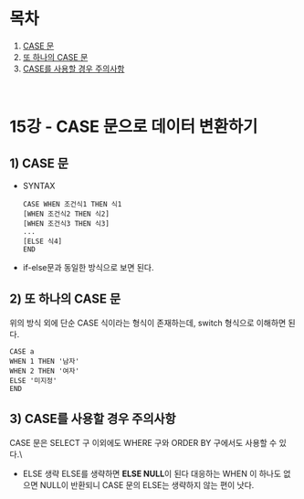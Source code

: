 # 목차

1. [CASE 문](#1-CASE-문) <br/>
2. [또 하나의 CASE 문](#2-또-하나의-CASE-문) <br/>
3. [CASE를 사용할 경우 주의사항](#3-CASE를-사용할-경우-주의사항) <br/>

<br/>

# 15강 - CASE 문으로 데이터 변환하기

## 1) CASE 문

- SYNTAX

  ```
  CASE WHEN 조건식1 THEN 식1
  [WHEN 조건식2 THEN 식2]
  [WHEN 조건식3 THEN 식3]
  ...
  [ELSE 식4]
  END
  ```
- if-else문과 동일한 방식으로 보면 된다.

## 2) 또 하나의 CASE 문

위의 방식 외에 단순 CASE 식이라는 형식이 존재하는데, switch 형식으로 이해하면 된다.

```
CASE a
WHEN 1 THEN '남자'
WHEN 2 THEN '여자'
ELSE '미지정'
END
```

## 3) CASE를 사용할 경우 주의사항

CASE 문은 SELECT 구 이외에도 WHERE 구와 ORDER BY 구에서도 사용할 수 있다.\

- ELSE 생략
  ELSE를 생략하면 **ELSE NULL**이 된다
  대응하는 WHEN 이 하나도 없으면 NULL이 반환되니 CASE 문의 ELSE는 생략하지 않는 편이 낫다.
